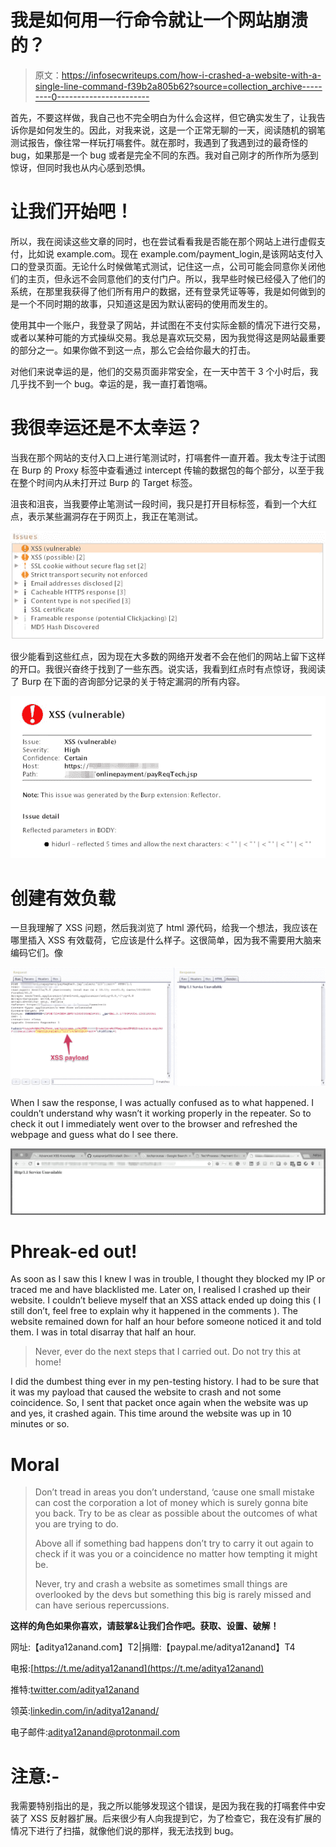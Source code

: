 # 我是如何用一行命令就让一个网站崩溃的？

> 原文：<https://infosecwriteups.com/how-i-crashed-a-website-with-a-single-line-command-f39b2a805b62?source=collection_archive---------0----------------------->

首先，不要这样做，我自己也不完全明白为什么会这样，但它确实发生了，让我告诉你是如何发生的。因此，对我来说，这是一个正常无聊的一天，阅读随机的钢笔测试报告，像往常一样玩打嗝套件。就在那时，我遇到了我遇到过的最奇怪的 bug，如果那是一个 bug 或者是完全不同的东西。我对自己刚才的所作所为感到惊讶，但同时我也从内心感到恐惧。

# 让我们开始吧！

所以，我在阅读这些文章的同时，也在尝试看看我是否能在那个网站上进行虚假支付，比如说 example.com。现在 example.com/payment_login,是该网站支付入口的登录页面。无论什么时候做笔式测试，记住这一点，公司可能会同意你关闭他们的主页，但永远不会同意他们的支付门户。所以，我早些时候已经侵入了他们的系统，在那里我获得了他们所有用户的数据，还有登录凭证等等，我是如何做到的是一个不同时期的故事，只知道这是因为默认密码的使用而发生的。

使用其中一个账户，我登录了网站，并试图在不支付实际金额的情况下进行交易，或者以某种可能的方式操纵交易。我总是喜欢玩交易，因为我觉得这是网站最重要的部分之一。如果你做不到这一点，那么它会给你最大的打击。

对他们来说幸运的是，他们的交易页面非常安全，在一天中苦干 3 个小时后，我几乎找不到一个 bug。幸运的是，我一直打着饱嗝。

# 我很幸运还是不太幸运？

当我在那个网站的支付入口上进行笔测试时，打嗝套件一直开着。我太专注于试图在 Burp 的 Proxy 标签中查看通过 intercept 传输的数据包的每个部分，以至于我在整个时间内从未打开过 Burp 的 Target 标签。

沮丧和沮丧，当我要停止笔测试一段时间，我只是打开目标标签，看到一个大红点，表示某些漏洞存在于网页上，我正在笔测试。

![](img/b4f797c26c0888a39e93b927c389d513.png)

很少能看到这些红点，因为现在大多数的网络开发者不会在他们的网站上留下这样的开口。我很兴奋终于找到了一些东西。说实话，我看到红点时有点惊讶，我阅读了 Burp 在下面的咨询部分记录的关于特定漏洞的所有内容。

![](img/34e5e56e982c8b4bc7293a9cefc183ce.png)

# 创建有效负载

一旦我理解了 XSS 问题，然后我浏览了 html 源代码，给我一个想法，我应该在哪里插入 XSS 有效载荷，它应该是什么样子。这很简单，因为我不需要用大脑来编码它们。像

![](img/9030ad853188d91e98057813aa5e8650.png)

When I saw the response, I was actually confused as to what happened. I couldn’t understand why wasn’t it working properly in the repeater. So to check it out I immediately went over to the browser and refreshed the webpage and guess what do I see there.

![](img/0c793a7e330cb3ee31ded1a5a8f80fe5.png)

# Phreak-ed out!

As soon as I saw this I knew I was in trouble, I thought they blocked my IP or traced me and have blacklisted me. Later on, I realised I crashed up their website. I couldn’t believe myself that an XSS attack ended up doing this ( I still don’t, feel free to explain why it happened in the comments ). The website remained down for half an hour before someone noticed it and told them. I was in total disarray that half an hour.

> Never, ever do the next steps that I carried out. Do not try this at home!

I did the dumbest thing ever in my pen-testing history. I had to be sure that it was my payload that caused the website to crash and not some coincidence. So, I sent that packet once again when the website was up and yes, it crashed again. This time around the website was up in 10 minutes or so.

# Moral

> Don’t tread in areas you don’t understand, ‘cause one small mistake can cost the corporation a lot of money which is surely gonna bite you back. Try to be as clear as possible about the outcomes of what you are trying to do.
> 
> Above all if something bad happens don’t try to carry it out again to check if it was you or a coincidence no matter how tempting it might be.
> 
> Never, try and crash a website as sometimes small things are overlooked by the devs but something this big is rarely missed and can have serious repercussions.

**这样的角色如果你喜欢，请鼓掌&让我们合作吧。获取、设置、破解！**

网址:【aditya12anand.com】T2|捐赠:【paypal.me/aditya12anand】T4

电报:[https://t.me/aditya12anand](https://t.me/aditya12anand)

推特:[twitter.com/aditya12anand](https://twitter.com/aditya12anand?source=post_page---------------------------)

领英:[linkedin.com/in/aditya12anand/](https://www.linkedin.com/in/aditya12anand/?source=post_page---------------------------)

电子邮件:aditya12anand@protonmail.com

# 注意:-

我需要特别指出的是，我之所以能够发现这个错误，是因为我在我的打嗝套件中安装了 XSS 反射器扩展。后来很少有人向我提到它，为了检查它，我在没有扩展的情况下进行了扫描，就像他们说的那样，我无法找到 bug。
